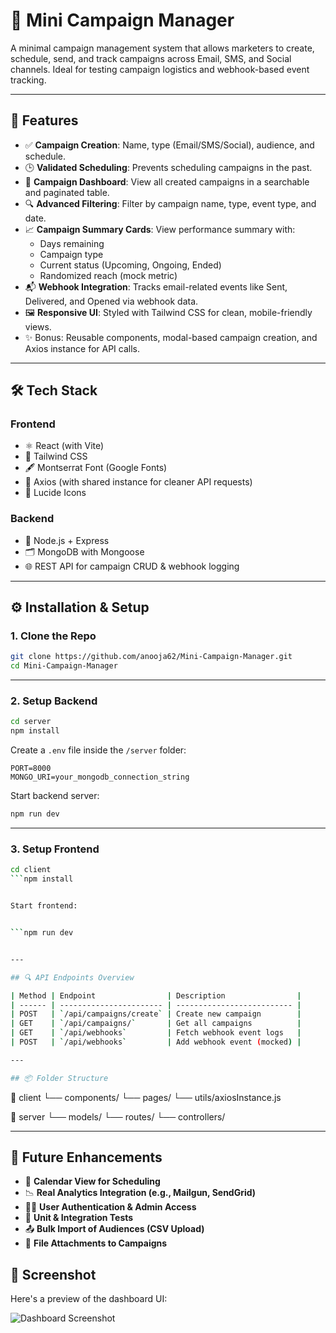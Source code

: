 
# 📢 Mini Campaign Manager

A minimal campaign management system that allows marketers to create, schedule, send, and track campaigns across Email, SMS, and Social channels. Ideal for testing campaign logistics and webhook-based event tracking.

---

## 🚀 Features

- ✅ **Campaign Creation**: Name, type (Email/SMS/Social), audience, and schedule.
- 🕒 **Validated Scheduling**: Prevents scheduling campaigns in the past.
- 🧭 **Campaign Dashboard**: View all created campaigns in a searchable and paginated table.
- 🔍 **Advanced Filtering**: Filter by campaign name, type, event type, and date.
- 📈 **Campaign Summary Cards**: View performance summary with:
  - Days remaining
  - Campaign type
  - Current status (Upcoming, Ongoing, Ended)
  - Randomized reach (mock metric)
- 📬 **Webhook Integration**: Tracks email-related events like Sent, Delivered, and Opened via webhook data.
- 🖼️ **Responsive UI**: Styled with Tailwind CSS for clean, mobile-friendly views.
- ✨ Bonus: Reusable components, modal-based campaign creation, and Axios instance for API calls.

---

## 🛠️ Tech Stack

### Frontend
- ⚛️ React (with Vite)
- 🎨 Tailwind CSS
- 🖋️ Montserrat Font (Google Fonts)
- 🔗 Axios (with shared instance for cleaner API requests)
- 🎯 Lucide Icons

### Backend
- 🧠 Node.js + Express
- 🗂️ MongoDB with Mongoose
- 🌐 REST API for campaign CRUD & webhook logging

---

## ⚙️ Installation & Setup

### 1. Clone the Repo

```bash
git clone https://github.com/anooja62/Mini-Campaign-Manager.git
cd Mini-Campaign-Manager
````

---

### 2. Setup Backend

```bash
cd server
npm install
```

Create a `.env` file inside the `/server` folder:

```env
PORT=8000
MONGO_URI=your_mongodb_connection_string
```

Start backend server:

```bash
npm run dev
```

---

### 3. Setup Frontend

```bash
cd client
```npm install


Start frontend:


```npm run dev


---

## 🔍 API Endpoints Overview

| Method | Endpoint                | Description                |
| ------ | ----------------------- | -------------------------- |
| POST   | `/api/campaigns/create` | Create new campaign        |
| GET    | `/api/campaigns/`       | Get all campaigns          |
| GET    | `/api/webhooks`         | Fetch webhook event logs   |
| POST   | `/api/webhooks`         | Add webhook event (mocked) |

---

## 📦 Folder Structure

```
📁 client
  └── components/
  └── pages/
  └── utils/axiosInstance.js

📁 server
  └── models/
  └── routes/
  └── controllers/


---

## 🔮 Future Enhancements

* 📆 **Calendar View for Scheduling**
* 📉 **Real Analytics Integration (e.g., Mailgun, SendGrid)**
* 🧑‍💼 **User Authentication & Admin Access**
* 🧪 **Unit & Integration Tests**
* 📤 **Bulk Import of Audiences (CSV Upload)**
* 📎 **File Attachments to Campaigns**


## 📸 Screenshot

Here's a preview of the dashboard UI:

![Dashboard Screenshot](./assets/images/dashboard-ui.png)
